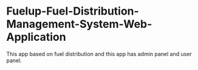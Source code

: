 # Fuelup-Fuel-Distribution-Management-System-Web-Application
 This app based on fuel distribution and this app has admin panel and user panel.
